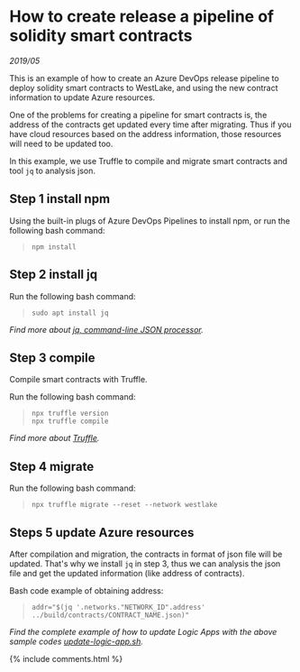 
# How to create release a pipeline of solidity smart contracts

*2019/05*

This is an example of how to create an Azure DevOps release pipeline to deploy solidity smart contracts to WestLake, and using the new contract information to update Azure resources.

One of the problems for creating a pipeline for smart contracts is, the address of the contracts get updated every time after migrating. Thus if you have cloud resources based on the address information, those resources will need to be updated too.

In this example, we use Truffle to compile and migrate smart contracts and tool `jq` to analysis json.

## Step 1 install npm

Using the built-in plugs of Azure DevOps Pipelines to install npm, or run the following bash command:  
> `npm install`  

## Step 2 install jq 

Run the following bash command:
> `sudo apt install jq`  

*Find more about [jq, command-line JSON processor](https://stedolan.github.io/jq/).*

## Step 3 compile 

Compile smart contracts with Truffle.

Run the following bash command:
> `npx truffle version`  
> `npx truffle compile`

*Find more about [Truffle](https://www.trufflesuite.com/).*

## Step 4 migrate   

Run the following bash command:
> `npx truffle migrate --reset --network westlake`

## Steps 5 update Azure resources

After compilation and migration, the contracts in format of json file will be updated. That's why we install `jq` in step 3, thus we can analysis the json file and get the updated information (like address of contracts).

Bash code example of obtaining address:
> `addr="$(jq '.networks."NETWORK_ID".address' ../build/contracts/CONTRACT_NAME.json)"`

*Find the complete example of how to update Logic Apps with the above sample codes [update-logic-app.sh](https://github.com/siliang-jiao/Tech-Diaries/tree/master/examples/solidity-deploy).*

{% include comments.html %}

